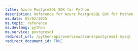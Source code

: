 ```yaml
---
title: Azure PostgreSQL SDK for Python
description: Reference for Azure PostgreSQL SDK for Python
ms.date: 05/02/2025
ms.topic: reference
ms.devlang: python
ms.service: postgresql
redirect_url: /python/api/overview/azure/postgresql-mysql
redirect_document_id: TRUE
---
```

